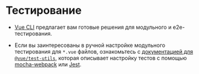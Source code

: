 # Тестирование

- [Vue CLI](https://github.com/vuejs/vue-cli) предлагает вам готовые решения для модульного и e2e-тестирования.

- Если вы заинтересованы в ручной настройке модульного тестирования для `*.vue` файлов, ознакомьтесь с [документацией для `@vue/test-utils`](https://vue-test-utils.vuejs.org/ru/), которая описывает настройку тестов с помощью [mocha-webpack](https://vue-test-utils.vuejs.org/ru/guides/#%D1%82%D0%B5%D1%81%D1%82%D0%B8%D1%80%D0%BE%D0%B2%D0%B0%D0%BD%D0%B8%D0%B5-%D0%BE%D0%B4%D0%BD%D0%BE%D1%84%D0%B0%D0%B9n%D0%BE%D0%B2%D1%8B%D1%85-%D0%BA%D0%BE%D0%BC%D0%BF%D0%BE%D0%BD%D0%B5%D0%BD%D1%82%D0%BE%D0%B2-%D1%81-mocha-webpack) или [Jest](https://vue-test-utils.vuejs.org/ru/guides/#%D1%82%D0%B5%D1%81%D1%82%D0%B8%D1%80%D0%BE%D0%B2%D0%B0%D0%BD%D0%B8%D0%B5-%D0%BE%D0%B4%D0%BD%D0%BE%D1%84%D0%B0%D0%B9n%D0%BE%D0%B2%D1%8B%D1%85-%D0%BA%D0%BE%D0%BC%D0%BF%D0%BE%D0%BD%D0%B5%D0%BD%D1%82%D0%BE%D0%B2-%D1%81-jest).

